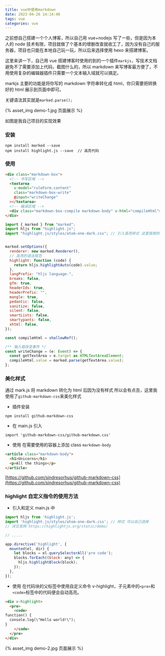 ```yaml
---
title: vue中使用markdown
date: 2023-04-26 14:14:40
tags: vue
categories: vue
---
```


之前想自己搭建一个个人博客，所以自己用 vue+nodejs 写了一些，但是因为本人的 node 技术有限，项目就做了个基本的增删改查就收工了，因为没有自己的服务器，项目也只能在本地自己玩一玩，所以后来选择使用 hexo 来搭建博客。

这里来讲一下，自己用 vue 搭建博客时使用的到的一个插件`markjs`，写技术文档避免不了需要添加上代码，截图什么的，所以 markdown 来写博客最方便了，不用使用复杂的编辑器插件只需要一个文本输入域就可以搞定。

markjs 主要的功能是将你写的 markdown 字符串转化成 html，你只需要把转换好的 html 展示到页面中即可。

关键语法其实就是`marked.parse();`

{% asset_img demo-1.jpg 页面展示 %}

如图是我自己项目的实现效果

### 安装

```
npm install marked --save
npm install highlight.js --save  // 高亮代码
```

### 使用

```html
<div class="markdown-box">
  <!-- 书写区域 -->
  <textarea
    v-model="ruleForm.content"
    class="markdown-box-write"
    @input="writeChange"
  ></textarea>
  <!-- 编译区域 -->
  <div class="markdown-box-compile markdown-body" v-html="compileHtml"></div>
</div>
```

```js
import { marked } from "marked";
import hljs from "highlight.js";
import "highlight.js/styles/atom-one-dark.css"; // 引入高亮样式 这里我用的是sublime样式


marked.setOptions({
  renderer: new marked.Renderer(),
  // 高亮的语法规范
  highlight: function (code) {
    return hljs.highlightAuto(code).value;
  },
  langPrefix: "hljs language-",
  breaks: false,
  gfm: true,
  headerIds: true,
  headerPrefix: "",
  mangle: true,
  pedantic: false,
  sanitize: false,
  silent: false,
  smartLists: false,
  smartypants: false,
  xhtml: false,
});

const compileHtml = shallowRef();

/** 输入框改变事件 */
const writeChange = (e: Event) => {
  const getTextArea = e.target as HTMLTextAreaElement;
  compileHtml.value = marked.parse(getTextArea.value);
};
```

### 美化样式

通过 mark.js 将 markdown 转化为 html 后因为没有样式 所以会有点丑，这里我使用了`github-markdown-css`来美化样式

- 插件安装

```
npm install github-markdown-css
```

- 在 main.js 引入

```
import 'github-markdown-css/github-markdown.css'
```

- 使用
  在需要使用的容器上添加 class `markdown-body`

```html
<article class="markdown-body">
  <h1>Unicorns</h1>
  <p>All the things</p>
</article>
```

[https://github.com/sindresorhus/github-markdown-css](https://github.com/sindresorhus/github-markdown-css)

### highlight 自定义指令的使用方法

- 引入和定义
  main.js 中

```js
import hljs from 'highlight.js';
import 'highlight.js/styles/atom-one-dark.css'; // 样式 可以自己选择
// 详见官网 https://highlightjs.org/static/demo/

// .....

app.directive('highlight', {
  mounted(el, dir) {
    let blocks = el.querySelectorAll('pre code');
    blocks.forEach((block: any) => {
      hljs.highlightBlock(block);
    });
  },
});
```

- 使用
  在代码块的父标签中使用自定义命令 v-highlight，子元素中的`<pre>`和`<code>`标签中的代码便会自动高亮。

```html
<div v-highlight>
  <pre>
    <code>
function() {
  console.log(\"Hello world!\");
}
    </code>
  </pre>
</div>
```

{% asset_img demo-2.jpg 页面展示 %}
